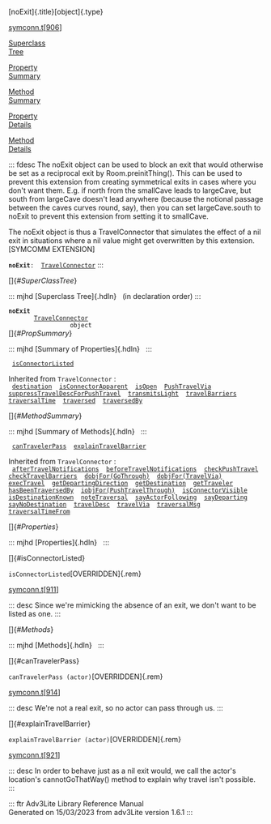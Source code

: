 [noExit]{.title}[object]{.type}

[symconn.t](../file/symconn.t.html)\[[906](../source/symconn.t.html#906)\]

[Superclass\
Tree](#_SuperClassTree_)

[Property\
Summary](#_PropSummary_)

[Method\
Summary](#_MethodSummary_)

[Property\
Details](#_Properties_)

[Method\
Details](#_Methods_)

::: fdesc
The noExit object can be used to block an exit that would otherwise be
set as a reciprocal exit by Room.preinitThing(). This can be used to
prevent this extension from creating symmetrical exits in cases where
you don\'t want them. E.g. if north from the smallCave leads to
largeCave, but south from largeCave doesn\'t lead anywhere (because the
notional passage between the caves curves round, say), then you can set
largeCave.south to noExit to prevent this extension from setting it to
smallCave.

The noExit object is thus a TravelConnector that simulates the effect of
a nil exit in situations where a nil value might get overwritten by this
extension. \[SYMCOMM EXTENSION\]

**`noExit`**` :   `[`TravelConnector`](../object/TravelConnector.html)
:::

[]{#_SuperClassTree_}

::: mjhd
[Superclass Tree]{.hdln}   (in declaration order)
:::

**`noExit`**\
`         `[`TravelConnector`](../object/TravelConnector.html)\
`                 object`\
[]{#_PropSummary_}

::: mjhd
[Summary of Properties]{.hdln}  
:::

` `[`isConnectorListed`](#isConnectorListed)`  `

Inherited from `TravelConnector` :\
` `[`destination`](../object/TravelConnector.html#destination)`  `[`isConnectorApparent`](../object/TravelConnector.html#isConnectorApparent)`  `[`isOpen`](../object/TravelConnector.html#isOpen)`  `[`PushTravelVia`](../object/TravelConnector.html#PushTravelVia)`  `[`suppressTravelDescForPushTravel`](../object/TravelConnector.html#suppressTravelDescForPushTravel)`  `[`transmitsLight`](../object/TravelConnector.html#transmitsLight)`  `[`travelBarriers`](../object/TravelConnector.html#travelBarriers)`  `[`traversalTime`](../object/TravelConnector.html#traversalTime)`  `[`traversed`](../object/TravelConnector.html#traversed)`  `[`traversedBy`](../object/TravelConnector.html#traversedBy)`  `

[]{#_MethodSummary_}

::: mjhd
[Summary of Methods]{.hdln}  
:::

` `[`canTravelerPass`](#canTravelerPass)`  `[`explainTravelBarrier`](#explainTravelBarrier)`  `

Inherited from `TravelConnector` :\
` `[`afterTravelNotifications`](../object/TravelConnector.html#afterTravelNotifications)`  `[`beforeTravelNotifications`](../object/TravelConnector.html#beforeTravelNotifications)`  `[`checkPushTravel`](../object/TravelConnector.html#checkPushTravel)`  `[`checkTravelBarriers`](../object/TravelConnector.html#checkTravelBarriers)`  `[`dobjFor(GoThrough)`](../object/TravelConnector.html#dobjFor(GoThrough))`  `[`dobjFor(TravelVia)`](../object/TravelConnector.html#dobjFor(TravelVia))`  `[`execTravel`](../object/TravelConnector.html#execTravel)`  `[`getDepartingDirection`](../object/TravelConnector.html#getDepartingDirection)`  `[`getDestination`](../object/TravelConnector.html#getDestination)`  `[`getTraveler`](../object/TravelConnector.html#getTraveler)`  `[`hasBeenTraversedBy`](../object/TravelConnector.html#hasBeenTraversedBy)`  `[`iobjFor(PushTravelThrough)`](../object/TravelConnector.html#iobjFor(PushTravelThrough))`  `[`isConnectorVisible`](../object/TravelConnector.html#isConnectorVisible)`  `[`isDestinationKnown`](../object/TravelConnector.html#isDestinationKnown)`  `[`noteTraversal`](../object/TravelConnector.html#noteTraversal)`  `[`sayActorFollowing`](../object/TravelConnector.html#sayActorFollowing)`  `[`sayDeparting`](../object/TravelConnector.html#sayDeparting)`  `[`sayNoDestination`](../object/TravelConnector.html#sayNoDestination)`  `[`travelDesc`](../object/TravelConnector.html#travelDesc)`  `[`travelVia`](../object/TravelConnector.html#travelVia)`  `[`traversalMsg`](../object/TravelConnector.html#traversalMsg)`  `[`traversalTimeFrom`](../object/TravelConnector.html#traversalTimeFrom)`  `

[]{#_Properties_}

::: mjhd
[Properties]{.hdln}  
:::

[]{#isConnectorListed}

`isConnectorListed`[OVERRIDDEN]{.rem}

[symconn.t](../file/symconn.t.html)\[[911](../source/symconn.t.html#911)\]

::: desc
Since we\'re mimicking the absence of an exit, we don\'t want to be
listed as one.
:::

[]{#_Methods_}

::: mjhd
[Methods]{.hdln}  
:::

[]{#canTravelerPass}

`canTravelerPass (actor)`[OVERRIDDEN]{.rem}

[symconn.t](../file/symconn.t.html)\[[914](../source/symconn.t.html#914)\]

::: desc
We\'re not a real exit, so no actor can pass through us.
:::

[]{#explainTravelBarrier}

`explainTravelBarrier (actor)`[OVERRIDDEN]{.rem}

[symconn.t](../file/symconn.t.html)\[[921](../source/symconn.t.html#921)\]

::: desc
In order to behave just as a nil exit would, we call the actor\'s
location\'s cannotGoThatWay() method to explain why travel isn\'t
possible.
:::

::: ftr
Adv3Lite Library Reference Manual\
Generated on 15/03/2023 from adv3Lite version 1.6.1
:::
